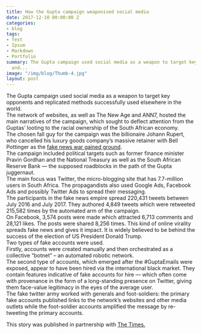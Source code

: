 ```yaml
---
title: How the Gupta campaign weaponised social media
date: 2017-12-10 00:00:00 Z
categories:
- blog
tags:
- Test
- Ipsum
- Markdown
- Portfolio
summary: The Gupta campaign used social media as a weapon to target key components
  and...
image: "/img/blog/Thumb-4.jpg"
layout: post
---
```


The Gupta campaign used social media as a weapon to target key opponents and replicated methods successfully used elsewhere in the world.  
The network of websites, as well as The New Age and ANN7, hosted the main narratives of the campaign, which sought to deflect attention from the Guptas’ looting to the racial ownership of the South African economy.  
The chosen fall guy for the campaign was the billionaire Johann Rupert, who cancelled his luxury goods company’s massive retainer with Bell Pottinger as the <a href="https://www.timeslive.co.za/sunday-times/opinion-and-analysis/2017-07-15-bell-pottinger-tapped---a-potent-struggle-allegory/">fake news war gained ground</a>.  
The campaign included political targets such as former finance minister Pravin Gordhan and the National Treasury as well as the South African Reserve Bank — the supposed roadblocks in the path of the Gupta juggernaut.  
The main focus was Twitter, the micro-blogging site that has 7.7-million users in South Africa. The propagandists also used Google Ads, Facebook Ads and possibly Twitter Ads to spread their messaging.  
The participants in the fake news empire spread 220,431 tweets between July 2016 and July 2017. They authored 4,849 tweets which were retweeted 215,582 times by the automated arm of the campaign.  
On Facebook, 3,574 posts were made which attracted 6,713 comments and 28,121 likes. The posts were shared 8,256 times. This kind of online virality spreads fake news and gives it impact. It is widely believed to be behind the success of the election of US President Donald Trump.  
Two types of fake accounts were used.  
Firstly, accounts were created manually and then orchestrated as a collective “botnet” – an automated robotic network.  
The second type of accounts, which emerged after the #GuptaEmails were exposed, appear to have been hired via the international black market. They contain features indicative of fake accounts for hire — which often come with provenance in the form of a long-standing presence on Twitter, giving them face-value legitimacy in the eyes of the average user.  
The fake twitter army worked with generals and foot-soldiers: the primary fake accounts published links to the network’s websites and other media outlets while the foot-soldier accounts amplified the message by re-tweeting the primary accounts.

This story was published in partnership with <a href="https://www.timeslive.co.za/news/south-africa/2017-09-04-how-the-gupta-campaign-weaponised-social-media/">The Times.</a>
